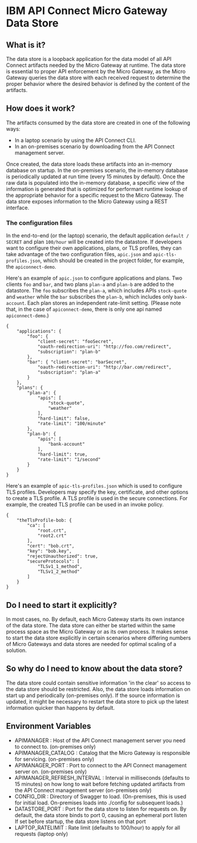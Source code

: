 # IBM API Connect Micro Gateway Data Store

## What is it?
The data store is a loopback application for the data model of all API Connect artifacts needed by the Micro Gateway at runtime.  The data store is essential to proper API enforcement by the Micro Gateway, as the Micro Gateway queries the data store with each received request to determine the proper behavior where the desired behavior is defined by the content of the artifacts.

## How does it work?
The artifacts consumed by the data store are created in one of the following ways:
- In a laptop scenario by using the API Connect CLI. 
- In an on-premises scenario by downloading from the API Connect management server.

Once created, the data store loads these artifacts into an in-memory database on startup.  In the on-premises scenario, the in-memory database is periodically updated at run time (every 15 minutes by default).  Once the raw data is populated into the in-memory database, a specific view of the information is generated that is optimized for performant runtime lookup of the appropriate behavior for a specific request to the Micro Gateway.  The data store exposes information to the Micro Gateway using a REST interface.

### The configuration files
In the end-to-end (or the laptop) scenario, the default application `default / SECRET` and plan `100/hour` will be created into the datastore. If developers want to configure their own applications, plans, or TLS profiles, they can take advantage of the two configuration files, `apic.json` and `apic-tls-profiles.json`, which should be created in the project folder, for example, the `apiconnect-demo`.

Here's an example of `apic.json` to configure applications and plans. Two clients `foo` and `bar`, and two plans `plan-a` and `plan-b` are added to the datastore. The `foo` subscribes the `plan-a`, which includes APIs `stock-quote` and `weather` while the `bar` subscribes the `plan-b`, which includes only `bank-account`. Each plan stores an independent rate-limit setting. (Please note that, in the case of `apiconnect-demo`, there is only one api named `apiconnect-demo`.)
```
{
    "applications": {
        "foo": {
            "client-secret": "fooSecret",
            "oauth-redirection-uri": "http://foo.com/redirect",
            "subscription": "plan-b"
        },
        "bar": { "client-secret": "barSecret",
            "oauth-redirection-uri": "http://bar.com/redirect",
            "subscription": "plan-a"
        }
    },
    "plans": {
        "plan-a": {
            "apis": [
                "stock-quote",
                "weather"
            ],
            "hard-limit": false,
            "rate-limit": "100/minute"
        },
        "plan-b": {
            "apis": [
                "bank-account"
            ],
            "hard-limit": true,
            "rate-limit": "1/second"
        }
    }
}

```

Here's an example of `apic-tls-profiles.json` which is used to configure TLS profiles. Developers may specify the key, certificate, and other options to create a TLS profile. A TLS profile is used in the secure connections. For example, the created TLS profile can be used in an invoke policy.
```
{
    "theTlsProfile-bob: {
        "ca": [
            "root.crt",
            "root2.crt"
        ],
        "cert": "bob.crt",
        "key": "bob.key",
        "rejectUnauthorized": true,
        "secureProtocols": [
            "TLSv1_1_method",
            "TLSv1_2_method"
        ]
    }
}

```

## Do I need to start it explicitly?
In most cases, no.  By default, each Micro Gateway starts its own instance of the data store.  The data store can either be started within the same process space as the Micro Gateway or as its own process.  It makes sense to start the data store explicitly in certain scenarios where differing numbers of Micro Gateways and data stores are needed for optimal scaling of a solution.

## So why do I need to know about the data store?
The data store could contain sensitive information 'in the clear' so access to the data store should be restricted.  Also, the data store loads information on start up and periodically (on-premises only).  If the source information is updated, it might be necessary to restart the data store to pick up the latest information quicker than happens by default.

## Environment Variables

- APIMANAGER : Host of the API Connect management server you need to connect to. (on-premises only)
- APIMANAGER_CATALOG : Catalog that the Micro Gateway is responsible for servicing. (on-premises only)
- APIMANAGER_PORT : Port to connect to the API Connect management server on. (on-premises only)
- APIMANAGER_REFRESH_INTERVAL : Interval in milliseconds (defaults to 15 minutes) on how long to wait before fetching updated artifacts from the API Connect management server (on-premises only)
- CONFIG_DIR :
  Directory of Swagger to load. (On-premises, this is used for initial load. On-premises loads into ./config for subsequent loads.)
- DATASTORE_PORT : Port for the data store to listen for requests on.
  By default, the data store binds to port 0, causing an ephemeral port listen
  If set before startup, the data store listens on that port
- LAPTOP_RATELIMIT : Rate limit (defaults to 100/hour) to apply for all requests (laptop only)

